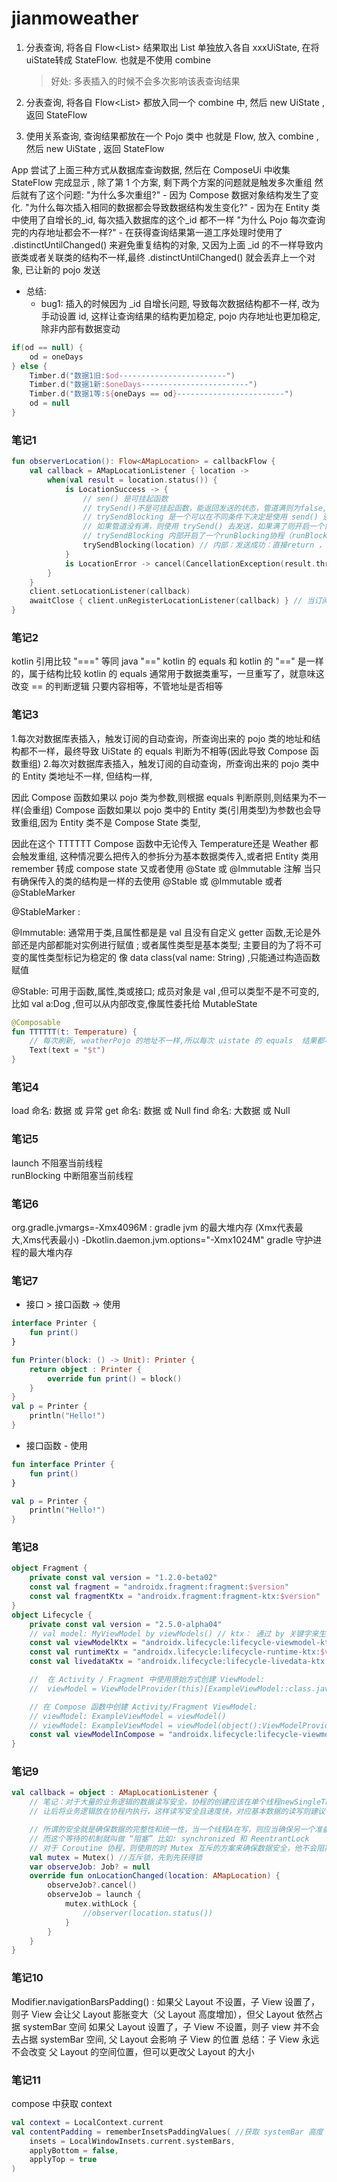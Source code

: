 # jianmoweather

1. 分表查询, 将各自 Flow<List<OneDay>> 结果取出 List<OneDay> 单独放入各自 xxxUiState, 在将 uiState转成
   StateFlow<xxUiState>. 也就是不使用 combine
   > 好处: 多表插入的时候不会多次影响该表查询结果

2. 分表查询, 将各自 Flow<List<OneDay>> 都放入同一个 combine 中, 然后 new UiState , 返回 StateFlow<UiState>

3. 使用关系查询, 查询结果都放在一个 Pojo 类中 也就是 Flow<Pojo>, 放入 combine , 然后 new UiState , 返回 StateFlow<UiState>

App 尝试了上面三种方式从数据库查询数据, 然后在 ComposeUi 中收集 StateFlow 完成显示 , 除了第 1 个方案, 剩下两个方案的问题就是触发多次重组 然后就有了这个问题:
"为什么多次重组?" - 因为 Compose 数据对象结构发生了变化.
"为什么每次插入相同的数据都会导致数据结构发生变化?" - 因为在 Entity 类中使用了自增长的_id, 每次插入数据库的这个_id 都不一样
"为什么 Pojo 每次查询完的内存地址都会不一样?" - 在获得查询结果第一道工序处理时使用了 .distinctUntilChanged() 来避免重复结构的对象, 又因为上面 _id
的不一样导致内嵌类或者关联类的结构不一样,最终 .distinctUntilChanged() 就会丢弃上一个对象, 已让新的 pojo 发送

- 总结:
    - bug1: 插入的时候因为 _id 自增长问题, 导致每次数据结构都不一样, 改为手动设置 id, 这样让查询结果的结构更加稳定, pojo 内存地址也更加稳定, 除非内部有数据变动

```kotlin
if(od == null) {
	od = oneDays
} else {
	Timber.d("数据1旧:$od------------------------")
	Timber.d("数据1新:$oneDays------------------------")
	Timber.d("数据1等:${oneDays == od}------------------------")
	od = null
}
```

### 笔记1

````kotlin
fun observerLocation(): Flow<AMapLocation> = callbackFlow {
	val callback = AMapLocationListener { location ->
		when(val result = location.status()) {
			is LocationSuccess -> {
				// sen() 是可挂起函数
				// trySend()不是可挂起函数，能返回发送的状态，管道满则为false,意味发送失败
				// trySendBlocking 是一个可以在不同条件下决定是使用 send() 还是使用 trySend() 的一个扩展函数
				// 如果管道没有满，则使用 trySend() 去发送，如果满了则开启一个协程使用可挂起的 sen() 去发送，当是 sen() 发送失败则抛出异常
				// trySendBlocking 内部开启了一个runBlocking协程（runBlocking回阻塞当前线程，因此在 runBlocking内的代码是状态安全的），所以千万不要自己再开起一个协程来使用 trySendBlocking , 避免两层协程
				trySendBlocking(location) // 内部：发送成功：直接return ，发送失败：管道满了或者当前管道被关闭了
			}
			is LocationError -> cancel(CancellationException(result.throwable.message))
		}
	}
	client.setLocationListener(callback)
	awaitClose { client.unRegisterLocationListener(callback) } // 当订阅者停止监听，利用挂起函数 "awaitClose" 来解除订阅
}
````

### 笔记2

kotlin 引用比较 "==="  等同 java "=="
kotlin 的 equals 和 kotlin 的 "==" 是一样的，属于结构比较 kotlin 的 equals 通常用于数据类重写，一旦重写了，就意味这改变 == 的判断逻辑
只要内容相等，不管地址是否相等

### 笔记3

1.每次对数据库表插入，触发订阅的自动查询，所查询出来的 pojo 类的地址和结构都不一样，最终导致 UiState 的 equals 判断为不相等(因此导致 Compose 函数重组)
2.每次对数据库表插入，触发订阅的自动查询，所查询出来的 pojo 类中的 Entity 类地址不一样, 但结构一样,

因此 Compose 函数如果以 pojo 类为参数,则根据 equals 判断原则,则结果为不一样(会重组)
Compose 函数如果以 pojo 类中的 Entity 类(引用类型)为参数也会导致重组,因为 Entity 类不是 Compose State 类型,

因此在这个 TTTTTT Compose 函数中无论传入 Temperature还是 Weather 都会触发重组, 这种情况要么把传入的参拆分为基本数据类传入,或者把 Entity 类用
remember 转成 compose state 又或者使用 @State 或 @Immutable 注解 当只有确保传入的类的结构是一样的去使用 @Stable 或 @Immutable 或者
@StableMarker

@StableMarker :

@Immutable: 通常用于类,且属性都是是 val 且没有自定义 getter 函数,无论是外部还是内部都能对实例进行赋值 ; 或者属性类型是基本类型;
主要目的为了将不可变的属性类型标记为稳定的 像 data class(val name: String) ,只能通过构造函数赋值

@Stable: 可用于函数,属性,类或接口; 成员对象是 val ,但可以类型不是不可变的,比如 val a:Dog ,但可以从内部改变,像属性委托给 MutableState

````kotlin
@Composable
fun TTTTTT(t: Temperature) {
	// 每次刷新, weatherPojo 的地址不一样,所以每次 uistate 的 equals  结果都不是 true
	Text(text = "$t")
}
````

### 笔记4

load 命名: 数据 或 异常 get 命名: 数据 或 Null find 命名: 大数据 或 Null

### 笔记5

launch 不阻塞当前线程      
runBlocking 中断阻塞当前线程

### 笔记6
org.gradle.jvmargs=-Xmx4096M : gradle jvm 的最大堆内存 (Xmx代表最大,Xms代表最小)
-Dkotlin.daemon.jvm.options\="-Xmx1024M" gradle 守护进程的最大堆内存

### 笔记7

- 接口 > 接口函数 -> 使用

```kotlin
interface Printer {
	fun print()
}

fun Printer(block: () -> Unit): Printer {
	return object : Printer {
		override fun print() = block()
	}
}
val p = Printer {
	println("Hello!")
}
```

- 接口函数 - 使用

```kotlin
fun interface Printer {
	fun print()
}

val p = Printer {
	println("Hello!")
}
```



### 笔记8
```kotlin
object Fragment {
	private const val version = "1.2.0-beta02"
	const val fragment = "androidx.fragment:fragment:$version"
	const val fragmentKtx = "androidx.fragment:fragment-ktx:$version"
}
object Lifecycle {
	private const val version = "2.5.0-alpha04"
	// val model: MyViewModel by viewModels() // ktx： 通过 by 关键字来生成
	const val viewModelKtx = "androidx.lifecycle:lifecycle-viewmodel-ktx:$version"
	const val runtimeKtx = "androidx.lifecycle:lifecycle-runtime-ktx:$version"
	const val livedataKtx = "androidx.lifecycle:lifecycle-livedata-ktx:$version"

	//  在 Activity / Fragment 中使用原始方式创建 ViewModel:
	//  viewModel = ViewModelProvider(this)[ExampleViewModel::class.java] //defaultFactory()

	// 在 Compose 函数中创建 Activity/Fragment ViewModel:
	// viewModel: ExampleViewModel = viewModel()
	// viewModel: ExampleViewModel = viewModel(object():ViewModelProvider.Factory)
	const val viewModelInCompose = "androidx.lifecycle:lifecycle-viewmodel-compose:$version"
}
```


### 笔记9
```kotlin
val callback = object : AMapLocationListener {
	// 笔记：对于大量的业务逻辑的数据读写安全，协程的创建应该在单个线程newSingleThreadContext上创建，
	// 让后将业务逻辑放在协程内执行，这样读写安全且速度快，对应基本数据的读写则建议使用原子类

	// 所谓的安全就是确保数据的完整性和统一性，当一个线程A在写，则应当确保另一个准备读取的线程B 等待 线程A写完 之后再读
	// 而这个等待的机制就叫做 “阻塞” 比如: synchronized 和 ReentrantLock
	// 对于 Coroutine 协程，则使用的时 Mutex 互斥的方案来确保数据安全，他不会阻塞下层的线程， 但更建议在多线程上使用
	val mutex = Mutex() //互斥锁，先到先获得锁
	var observeJob: Job? = null
	override fun onLocationChanged(location: AMapLocation) {
		observeJob?.cancel()
		observeJob = launch {
			mutex.withLock {
				//observer(location.status())
			}
		}
	}
}
```

### 笔记10
Modifier.navigationBarsPadding() :
如果父 Layout 不设置，子 View 设置了，则子 View 会让父 Layout 膨胀变大（父 Layout 高度增加），但父 Layout 依然占据 systemBar 空间
如果父 Layout 设置了，子 View 不设置，则子 view 并不会去占据 systemBar 空间, 父 Layout 会影响 子 View 的位置
总结：子 View 永远不会改变 父 Layout 的空间位置，但可以更改父 Layout 的大小


### 笔记11
compose 中获取 context
```kotlin
val context = LocalContext.current
val contentPadding = rememberInsetsPaddingValues( //获取 systemBar 高度
    insets = LocalWindowInsets.current.systemBars,
    applyBottom = false,
    applyTop = true
)
```
